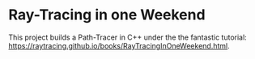 # Ray-Tracing in one Weekend

This project builds a Path-Tracer in C++ under the the fantastic tutorial: <https://raytracing.github.io/books/RayTracingInOneWeekend.html>.
